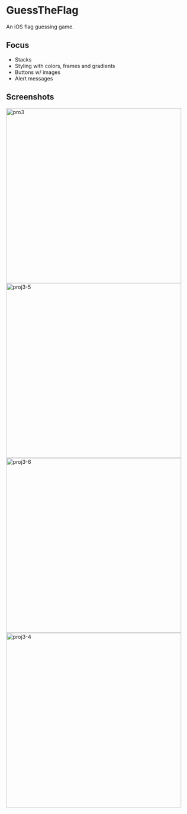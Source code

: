 # GuessTheFlag
An iOS flag guessing game.

## Focus
* Stacks
* Styling with colors, frames and gradients
* Buttons w/ images
* Alert messages

## Screenshots

<p float="left">
  <img width="473" alt="pro3" src="https://user-images.githubusercontent.com/29722295/194189271-30f8ac96-33ff-4ff8-b797-4a7f92787a8d.png">
  <img width="473" alt="proj3-5" src="https://user-images.githubusercontent.com/29722295/196265518-12a82676-23f0-4c09-ab39-cb7465e8b22d.png">
  <img width="473" alt="proj3-6" src="https://user-images.githubusercontent.com/29722295/196265546-b90f3239-212f-4ceb-8810-c11809971e24.png">
  <img width="473" alt="proj3-4" src="https://user-images.githubusercontent.com/29722295/194189460-011f37a3-9c88-43ab-b615-aa89cc197a24.png">
</p>
